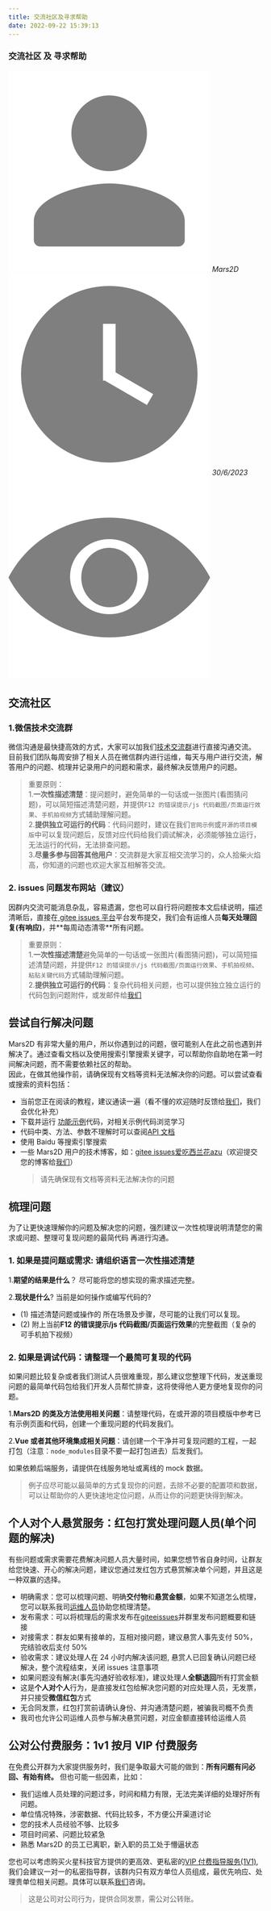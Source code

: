 ```yaml
---
title: 交流社区及寻求帮助
date: 2022-09-22 15:39:13
---
```


<h3> 交流社区 及 寻求帮助</h3>

<div class='headStyle'>
<img class='images' src="../public/icon/yonghu.svg" alt="来自依赖包的图片">
<i class='text'>Mars2D</i>
<img class='imagess' src="../public/icon/shijian.svg" alt="来自依赖包的图片">
<i class='text'>30/6/2023</i>
<img class='imagess' src="../public/icon/liulan.svg" alt="来自依赖包的图片">
<span class='text' id="busuanzi_container_page_pv">
  <span id="busuanzi_value_page_pv"></span>
</span>
</div>

## 交流社区

### 1.微信技术交流群

微信沟通是最快捷高效的方式，大家可以加我们[技术交流群](http://mars2d.cn/community.html)进行直接沟通交流。<br/>
目前我们团队每周安排了相关人员在微信群内进行运维，每天与用户进行交流，解答用户的问题、梳理并记录用户的问题和需求，最终解决反馈用户的问题。

> 重要原则：<br /> 1.**一次性描述清楚**：提问题时，避免简单的一句话或一张图片(看图猜问题)，可以简短描述清楚问题，并提供`F12 的错误提示/js 代码截图/页面运行效果`、`手机拍视频`方式辅助理解问题。 <br /> 2.**提供独立可运行的代码**：代码问题时，建议在我们`官网示例`或`开源的项目模版`中可以复现问题后，反馈对应代码给我们调试解决，必须能够独立运行，无法运行的代码，无法排查问题。 <br /> 3.**尽量多参与回答其他用户**：交流群是大家互相交流学习的，众人拾柴火焰高，你知道的问题也欢迎大家互相解答交流。

### 2. issues 问题发布网站（建议）

因群内交流可能消息杂乱，容易遗漏，您也可以自行将问题按本文后续说明，描述清晰后，直接在[ gitee issues 平台](https://gitee.com/marsgis/mars2d/issues?state=all)平台发布提交，我们会有运维人员**每天处理回复(有响应)**，并\*\*每周动态清零\*\*所有问题。

> 重要原则：<br /> 1.**一次性描述清楚**避免简单的一句话或一张图片(看图猜问题)，可以简短描述清楚问题，并提供`F12 的错误提示/js 代码截图/页面运行效果`、`手机拍视频`、`粘贴关键代码`方式辅助理解问题。<br /> 2.**提供独立可运行的代码**：复杂代码相关问题，也可以提供独立独立运行的代码包到问题附件，或发邮件给[我们](http://mars2d.cn/contact.html)

## 尝试自行解决问题

Mars2D 有非常大量的用户，所以你遇到过的问题，很可能别人在此之前也遇到并解决了。通过查看文档以及使用搜索引擎搜索关键字，可以帮助你自助地在第一时间解决问题，而不需要依赖社区的帮助。<br />
因此，在做其他操作前，请确保现有文档等资料无法解决你的问题。可以尝试查看或搜索的资料包括：

- 当前您正在阅读的教程，建议通读一遍（看不懂的欢迎随时反馈给[我们](http://mars2d.cn/contact.html)，我们会优化补充）
- 下载并运行 [功能示例](http://mars2d.cn/doc.html#project/example-vue)代码，对相关示例代码浏览学习
- 代码中类、方法、参数不理解时可以查阅[API 文档](http://mars2d.cn/api/Map.html)
- 使用 Baidu 等搜索引擎搜索
- 一些 Mars2D 用户的技术博客，如：[gitee issues](https://gitee.com/marsgis/mars2d/issues?state=all)[爱吃西兰花](https://www.yuque.com/yizhangxiatian/wl3uib)[azu](https://www.yuque.com/junjie-bsy9h/wqqpk5)（欢迎提交您的博客给[我们](http://mars2d.cn/contact.html)）
  > 请先确保现有文档等资料无法解决你的问题

## 梳理问题

为了让更快速理解你的问题及解决您的问题，强烈建议一次性梳理说明清楚您的需求或问题、整理可复现问题的最简代码 再进行沟通。

### 1. 如果是提问题或需求: 请组织语言一次性描述清楚

1.**期望的结果是什么**？ 尽可能将您的想实现的需求描述完整。

2.**现状是什么**? 当前是如何操作或编写代码的?

- (1) 描述清楚问题或操作的 所在场景及步骤，尽可能的让我们可以复现。
- (2) 附上当前**F12 的错误提示/js 代码截图/页面运行效果**的完整截图（复杂的可手机拍下视频）

### 2. 如果是调试代码：请整理一个最简可复现的代码

如果问题比较复杂或者我们测试人员很难重现，那么建议您整理下代码，发送重现问题的最简单代码包给我们开发人员帮忙排查，这将使得他人更方便地复现你的问题。

1.**Mars2D 的类及方法使用相关问题**：请整理代码，在或开源的项目模版中参考已有示例页面和代码，创建一个重现问题的代码发我们。

2.**Vue 或者其他环境集成相关问题**：请创建一个干净并可复现问题的工程，一起打包（注意：`node_modules`目录不要一起打包进去）后发我们。

如果依赖后端服务，请提供在线服务地址或离线的 mock 数据。

> 例子应尽可能以最简单的方式复现你的问题，去除不必要的配置项和数据，可以让帮助你的人更快速地定位问题，从而让你的问题更快得到解决。

## 个人对个人悬赏服务：红包打赏处理问题人员(单个问题的解决)

有些问题或需求需要花费解决问题人员大量时间，如果您想节省自身时间，让群友给您快速、开心的解决问题，建议您通过发红包方式悬赏解决单个问题，并且这是一种双赢的选择。

- 明确需求：您可以梳理问题、明确**交付物**和**悬赏金额**，如果不知道怎么梳理，您可以联系我司[运维人员](http://marsgis.cn/img/weixin/kefu.png)协助您梳理清楚。
- 发布需求：可以将梳理后的需求发布在[giteeissues](http://mars2d.cn/doc.html#start/help)并群里发布问题概要和链接
- 对接需求：群友如果有接单的，互相对接问题，建议悬赏人事先支付 50%，完结验收后支付 50%
- 验收需求：建议处理人在 24 小时内解决该问题, 悬赏人已回复确认问题已经解决，整个流程结束，关闭 issues
  注意事项
- 如果问题没有解决(事先沟通好验收标准)，建议处理人**全额退回**所有打赏金额
- 这是**个人对个人**行为，是直接发红包给解决您问题的对应处理人员，无发票，并只接受**微信红包**方式
- 无合同发票，红包打赏前请确认身份、并沟通清楚问题，被骗我司概不负责
- 我司也允许公司运维人员参与解决悬赏问题，对应金额直接转给运维人员

## 公对公付费服务：1v1 按月 VIP 付费服务

在免费公开群为大家提供服务时，我们是争取最大可能的做到：**所有问题有问必回、有始有终。**
但也可能一些因素，比如：<br />

- 我们运维人员处理的问题过多，时间和精力有限，无法完美详细的处理好所有问题。
- 单位情况特殊，涉密数据、代码比较多，不方便公开渠道讨论
- 您的技术人员经验不够、比较多
- 项目时间紧、问题比较紧急
- 熟悉 Mars2D 的员工已离职，新入职的员工处于懵逼状态

您也可以考虑购买火星科技官方提供的更高效、更私密的[VIP 付费指导服务(1V1)](http://mall.marsgis.cn/#/product/service-monthly), 我们会建议一对一的私密指导群，该群内只有双方单位人员组成，最优先响应、处理贵单位相关问题。具体可以联系[我们](http://mars2d.cn/contact.html)咨询。

> 这是公司对公司行为，提供合同发票，需公对公转账。
